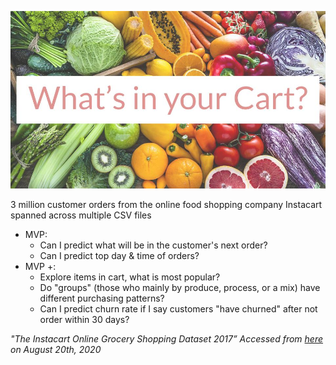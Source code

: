 ![title](images/title.jpg)

3 million customer orders from the online food shopping company Instacart spanned across multiple CSV files

* MVP: 
    - Can I predict what will be in the customer's next order?
    - Can I predict top day & time of orders?
* MVP +:
    - Explore items in cart, what is most popular?
    - Do "groups" (those who mainly by produce, process, or a mix) have different purchasing patterns?
    - Can I predict churn rate if I say customers "have churned" after not order  within 30 days?

*"The Instacart Online Grocery Shopping Dataset 2017” Accessed from [here](https://www.instacart.com/datasets/grocery-shopping-2017) on August 20th, 2020*
